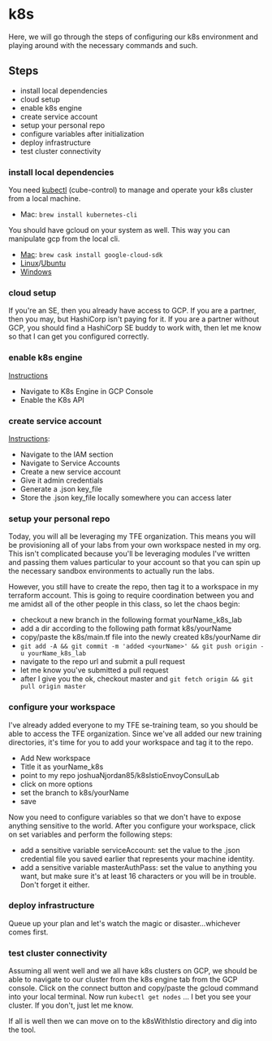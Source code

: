 # k8s
Here, we will go through the steps of configuring our k8s environment and playing around with the necessary commands and such.

## Steps
- install local dependencies
- cloud setup
- enable k8s engine
- create service account
- setup your personal repo
- configure variables after initialization
- deploy infrastructure
- test cluster connectivity

### install local dependencies
You need [kubectl](https://kubernetes.io/docs/tasks/tools/install-kubectl/) (cube-control) to manage and operate your k8s cluster from a local machine.
- Mac: ```brew install kubernetes-cli```

You should have gcloud on your system as well. This way you can manipulate gcp from the local cli.
- [Mac](https://cloud.google.com/sdk/docs/quickstart-macos): ```brew cask install google-cloud-sdk```
- [Linux](https://cloud.google.com/sdk/docs/quickstart-linux)/[Ubuntu](https://cloud.google.com/sdk/docs/quickstart-debian-ubuntu)
- [Windows](https://cloud.google.com/sdk/docs/quickstart-windows)

### cloud setup
If you're an SE, then you already have access to GCP. If you are a partner, then you may, but HashiCorp isn't paying for it. If you are a partner without GCP, you should find a HashiCorp SE buddy to work with, then let me know so that I can get you configured correctly.

### enable k8s engine
[Instructions]()
- Navigate to K8s Engine in GCP Console
- Enable the K8s API

### create service account
[Instructions]():
- Navigate to the IAM section
- Navigate to Service Accounts
- Create a new service account
- Give it admin credentials
- Generate a .json key_file
- Store the .json key_file locally somewhere you can access later

### setup your personal repo
Today, you will all be leveraging my TFE organization. This means you will be provisioning all of your labs from your own workspace nested in my org. This isn't complicated because you'll be leveraging modules I've written and passing them values particular to your account so that you can spin up the necessary sandbox environments to actually run the labs.

However, you still have to create the repo, then tag it to a workspace in my terraform account. This is going to require coordination between you and me amidst all of the other people in this class, so let the chaos begin:

- checkout a new branch in the following format yourName_k8s_lab
- add a dir according to the following path format k8s/yourName
- copy/paste the k8s/main.tf file into the newly created k8s/yourName dir
- ```git add -A && git commit -m 'added <yourName>' && git push origin -u yourName_k8s_lab```
- navigate to the repo url and submit a pull request
- let me know you've submitted a pull request
- after I give you the ok, checkout master and ```git fetch origin && git pull origin master```

### configure your workspace
I've already added everyone to my TFE se-training team, so you should be able to access the TFE organization. Since we've all added our new training directories, it's time for you to add your workspace and tag it to the repo.

- Add New workspace
- Title it as yourName_k8s
- point to my repo joshuaNjordan85/k8sIstioEnvoyConsulLab
- click on more options
- set the branch to k8s/yourName
- save

Now you need to configure variables so that we don't have to expose anything sensitive to the world. After you configure your workspace, click on set variables and perform the following steps:

- add a sensitive variable serviceAccount: set the value to the .json credential file you saved earlier that represents your machine identity.
- add a sensitive variable masterAuthPass: set the value to anything you want, but make sure it's at least 16 characters or you will be in trouble. Don't forget it either.

### deploy infrastructure
Queue up your plan and let's watch the magic or disaster...whichever comes first.

### test cluster connectivity
Assuming all went well and we all have k8s clusters on GCP, we should be able to navigate to our cluster from the k8s engine tab from the GCP console. Click on the connect button and copy/paste the gcloud command into your local terminal. Now run ```kubectl get nodes``` ... I bet you see your cluster. If you don't, just let me know.

If all is well then we can move on to the k8sWithIstio directory and dig into the tool.
